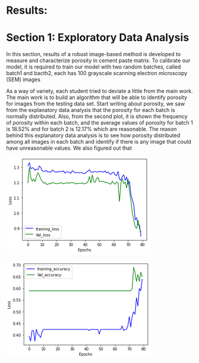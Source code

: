 # Results:

# Section 1: Exploratory Data Analysis
In this section, results of a robust image-based method is developed to measure and characterize porosity in cement paste matrix. To calibrate our model, it is required to train our model with two random batches, called batch1 and bacth2, each has 100 grayscale scanning electron microscopy (SEM) images 

As a way of variety, each student tried to deviate a little from the main work. The main work is to build an algorithm that will be able to identify porosity for images from the testing data set. Start writing about porosity, we saw from the explanatory data analysis that the porosity for each batch is normally distributed. Also, from the second plot, it is shown the frequency of porosity within each batch, and the average values of porosity for batch 1 is 18.52% and for batch 2 is 12.17% which are reasonable. The reason behind this explanatory data analysis is to see how porosity distributed among all images in each batch and identify if there is any image that could have unreasonable values. We also figured out that 

![training and testing loss](/loss.PNG)

![training and testing accuracy](/accuracy.PNG)
